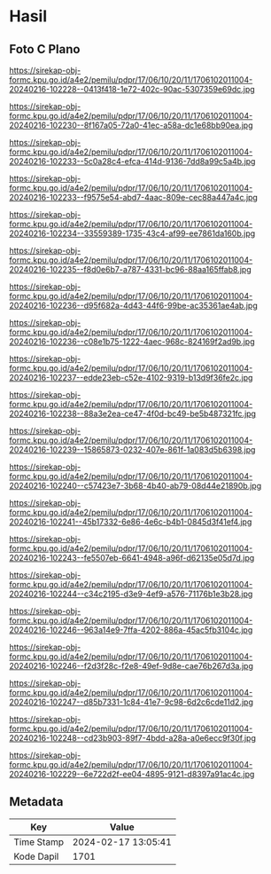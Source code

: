 # Hasil

## Foto C Plano

https://sirekap-obj-formc.kpu.go.id/a4e2/pemilu/pdpr/17/06/10/20/11/1706102011004-20240216-102228--0413f418-1e72-402c-90ac-5307359e69dc.jpg

https://sirekap-obj-formc.kpu.go.id/a4e2/pemilu/pdpr/17/06/10/20/11/1706102011004-20240216-102230--8f167a05-72a0-41ec-a58a-dc1e68bb90ea.jpg

https://sirekap-obj-formc.kpu.go.id/a4e2/pemilu/pdpr/17/06/10/20/11/1706102011004-20240216-102233--5c0a28c4-efca-414d-9136-7dd8a99c5a4b.jpg

https://sirekap-obj-formc.kpu.go.id/a4e2/pemilu/pdpr/17/06/10/20/11/1706102011004-20240216-102233--f9575e54-abd7-4aac-809e-cec88a447a4c.jpg

https://sirekap-obj-formc.kpu.go.id/a4e2/pemilu/pdpr/17/06/10/20/11/1706102011004-20240216-102234--33559389-1735-43c4-af99-ee7861da160b.jpg

https://sirekap-obj-formc.kpu.go.id/a4e2/pemilu/pdpr/17/06/10/20/11/1706102011004-20240216-102235--f8d0e6b7-a787-4331-bc96-88aa165ffab8.jpg

https://sirekap-obj-formc.kpu.go.id/a4e2/pemilu/pdpr/17/06/10/20/11/1706102011004-20240216-102236--d95f682a-4d43-44f6-99be-ac35361ae4ab.jpg

https://sirekap-obj-formc.kpu.go.id/a4e2/pemilu/pdpr/17/06/10/20/11/1706102011004-20240216-102236--c08e1b75-1222-4aec-968c-824169f2ad9b.jpg

https://sirekap-obj-formc.kpu.go.id/a4e2/pemilu/pdpr/17/06/10/20/11/1706102011004-20240216-102237--edde23eb-c52e-4102-9319-b13d9f36fe2c.jpg

https://sirekap-obj-formc.kpu.go.id/a4e2/pemilu/pdpr/17/06/10/20/11/1706102011004-20240216-102238--88a3e2ea-ce47-4f0d-bc49-be5b487321fc.jpg

https://sirekap-obj-formc.kpu.go.id/a4e2/pemilu/pdpr/17/06/10/20/11/1706102011004-20240216-102239--15865873-0232-407e-861f-1a083d5b6398.jpg

https://sirekap-obj-formc.kpu.go.id/a4e2/pemilu/pdpr/17/06/10/20/11/1706102011004-20240216-102240--c57423e7-3b68-4b40-ab79-08d44e21890b.jpg

https://sirekap-obj-formc.kpu.go.id/a4e2/pemilu/pdpr/17/06/10/20/11/1706102011004-20240216-102241--45b17332-6e86-4e6c-b4b1-0845d3f41ef4.jpg

https://sirekap-obj-formc.kpu.go.id/a4e2/pemilu/pdpr/17/06/10/20/11/1706102011004-20240216-102243--fe5507eb-6641-4948-a96f-d62135e05d7d.jpg

https://sirekap-obj-formc.kpu.go.id/a4e2/pemilu/pdpr/17/06/10/20/11/1706102011004-20240216-102244--c34c2195-d3e9-4ef9-a576-71176b1e3b28.jpg

https://sirekap-obj-formc.kpu.go.id/a4e2/pemilu/pdpr/17/06/10/20/11/1706102011004-20240216-102246--963a14e9-7ffa-4202-886a-45ac5fb3104c.jpg

https://sirekap-obj-formc.kpu.go.id/a4e2/pemilu/pdpr/17/06/10/20/11/1706102011004-20240216-102246--f2d3f28c-f2e8-49ef-9d8e-cae76b267d3a.jpg

https://sirekap-obj-formc.kpu.go.id/a4e2/pemilu/pdpr/17/06/10/20/11/1706102011004-20240216-102247--d85b7331-1c84-41e7-9c98-6d2c6cde11d2.jpg

https://sirekap-obj-formc.kpu.go.id/a4e2/pemilu/pdpr/17/06/10/20/11/1706102011004-20240216-102248--cd23b903-89f7-4bdd-a28a-a0e6ecc9f30f.jpg

https://sirekap-obj-formc.kpu.go.id/a4e2/pemilu/pdpr/17/06/10/20/11/1706102011004-20240216-102229--6e722d2f-ee04-4895-9121-d8397a91ac4c.jpg


## Metadata

| Key        | Value               |
| ---------- | ------------------- |
| Time Stamp | 2024-02-17 13:05:41 |
| Kode Dapil | 1701                |



